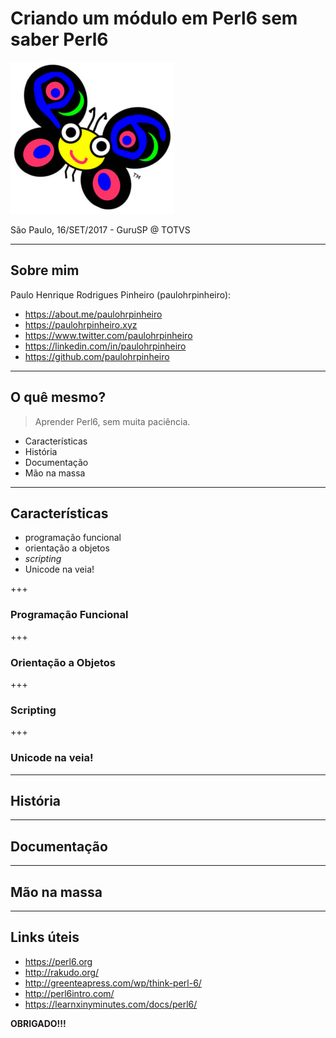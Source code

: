 # Criando um módulo em Perl6 sem saber Perl6

![Camelia »ö«](camelia.png)

São Paulo, 16/SET/2017 - GuruSP @ TOTVS

---

## Sobre mim

Paulo Henrique Rodrigues Pinheiro (paulohrpinheiro):

* https://about.me/paulohrpinheiro
* https://paulohrpinheiro.xyz
* https://www.twitter.com/paulohrpinheiro
* https://linkedin.com/in/paulohrpinheiro
* https://github.com/paulohrpinheiro

---

## O quê mesmo?

> Aprender Perl6, sem muita paciência.

* Características
* História
* Documentação
* Mão na massa

---

## Características

* programação funcional
* orientação a objetos
* *scripting*
* Unicode na veia!

+++

### Programação Funcional

+++

### Orientação a Objetos

+++

### Scripting

+++

### Unicode na veia!

---

## História

---

## Documentação

---

## Mão na massa

---

## Links úteis

* https://perl6.org
* http://rakudo.org/
* http://greenteapress.com/wp/think-perl-6/
* http://perl6intro.com/
* https://learnxinyminutes.com/docs/perl6/

__OBRIGADO!!!__
